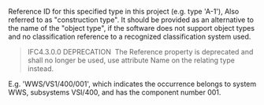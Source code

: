 Reference ID for this specified type in this project (e.g. type 'A-1'), Also referred to as "construction type". It should be provided as an alternative to the name of the "object type", if the software does not support object types and no classification reference to a recognized classification system used.

> IFC4.3.0.0 DEPRECATION&nbsp;  The Reference property is deprecated and shall no longer be used, use attribute Name on the relating type instead.

E.g.  'WWS/VS1/400/001', which indicates the occurrence belongs to system WWS, subsystems VSI/400, and has the component number 001.
